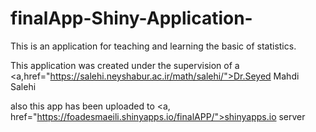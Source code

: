# finalApp-Shiny-Application-
This is an application for teaching and learning the basic of statistics.

This application was created under the supervision of a <a,href="https://salehi.neyshabur.ac.ir/math/salehi/">Dr.Seyed Mahdi Salehi</a>

also this app has been uploaded to <a, href="https://foadesmaeili.shinyapps.io/finalAPP/">shinyapps.io server</a>
